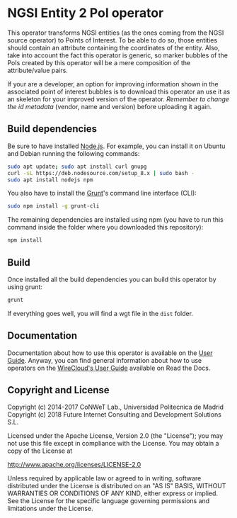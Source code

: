# NGSI Entity 2 PoI operator

This operator transforms NGSI entities (as the ones coming from the NGSI source operator) to Points of Interest. To be able to do so, those entities should contain an attribute containing the coordinates of the entity. Also, take into account the fact this operator is generic, so marker bubbles of the PoIs created by this operator will be a mere composition of the attribute/value pairs.

If your are a developer, an option for improving information shown in the associated point of interest bubbles is to download this operator an use it as an skeleton for your improved version of the operator. *Remember to change the id metadata* (vendor, name and version) before uploading it again.


## Build dependencies

Be sure to have installed [Node.js](https://nodejs.org/). For example, you can install it on Ubuntu and Debian running the following commands:

```bash
sudo apt update; sudo apt install curl gnupg
curl -sL https://deb.nodesource.com/setup_8.x | sudo bash -
sudo apt install nodejs npm
```

You also have to install the [Grunt](https://gruntjs.com/)'s command line interface (CLI):

```bash
sudo npm install -g grunt-cli
```

The remaining dependencies are installed using npm (you have to run this command
inside the folder where you downloaded this repository):

```bash
npm install
```


## Build

Once installed all the build dependencies you can build this operator by using grunt:

```bash
grunt
```

If everything goes well, you will find a wgt file in the `dist` folder.


## Documentation

Documentation about how to use this operator is available on the
[User Guide](src/doc/userguide.md). Anyway, you can find general information
about how to use operators on the
[WireCloud's User Guide](https://wirecloud.readthedocs.io/en/stable/user_guide/)
available on Read the Docs.


## Copyright and License

Copyright (c) 2014-2017 CoNWeT Lab., Universidad Politecnica de Madrid
Copyright (c) 2018 Future Internet Consulting and Development Solutions S.L.

Licensed under the Apache License, Version 2.0 (the "License");
you may not use this file except in compliance with the License.
You may obtain a copy of the License at

  http://www.apache.org/licenses/LICENSE-2.0

Unless required by applicable law or agreed to in writing, software
distributed under the License is distributed on an "AS IS" BASIS,
WITHOUT WARRANTIES OR CONDITIONS OF ANY KIND, either express or implied.
See the License for the specific language governing permissions and
limitations under the License.
